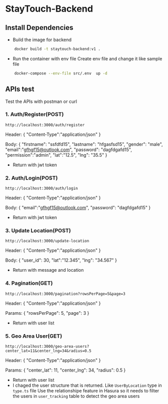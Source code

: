 # StayTouch-Backend

## Install Dependencies

- Build the image for backend

```bash
    docker build -t staytouch-backend:v1 .
```

- Run the container with env file
  Create env file and change it like sample file

```bash
    docker-compose --env-file src/.env  up -d
```

## APIs test

Test the APIs with postman or curl

### 1. Auth/Register(POST)

`http://localhost:3000/auth/register`

Header: {
"Content-Type":"application/json"
}

Body: {
"firstname": "ssfdfd15",
"lastname": "hfgasfsd15",
"gender": "male",
"email":"gfhgf15@outlook.com",
"password": "dagfdgafd15",
"permission":"admin",
"lat":"12.5",
"lng": "35.5"
}

- Return with jwt token

### 2. Auth/Login(POST)

`http://localhost:3000/auth/login`

Header: {
"Content-Type":"application/json"
}

Body: {
"email":"gfhgf15@outlook.com",
"password": "dagfdgafd15"
}

- Return with jwt token

### 3. Update Location(POST)

`http://localhost:3000/update-location`

Header: {
"Content-Type":"application/json"
}

Body: {
"user_id": 30,
"lat":"12.345",
"lng": "34.567"
}

- Return with message and location

### 4. Pagination(GET)

`http://localhost:3000/pagination?rowsPerPage=5&page=3`

Header: {
"Content-Type":"application/json"
}

Params: {
"rowsPerPage": 5,
"page": 3
}

- Return with user list

### 5. Geo Area User(GET)

`http://localhost:3000/geo-area-users?center_lat=11&center_lng=34&radius=0.5`

Header: {
"Content-Type":"application/json"
}

Params: {
"center_lat": 11,
"center_lng": 34,
"radius": 0.5
}

- Return with user list
- I chaged the user structure that is returned.
  Like `UserByLocation` type in `type.ts` file
  Use the relationshipe feature in Hasura so it needs to filter the users in `user_tracking` table to detect the geo area users
